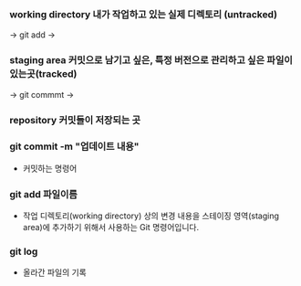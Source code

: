 ### working directory 내가 작업하고 있는 실제 디렉토리 (untracked)

-> git add ->

### staging area 커밋으로 남기고 싶은, 특정 버전으로 관리하고 싶은 파일이 있는곳(tracked)

-> git commmt ->

### repository 커밋들이 저장되는 곳



###  git commit -m "업데이트 내용"

- 커밋하는 명령어

### git add 파일이름

- 작업 디렉토리(working directory) 상의 변경 내용을 스테이징 영역(staging area)에 추가하기 위해서 사용하는 Git 명령어입니다.

### git log 

- 올라간 파일의 기록





